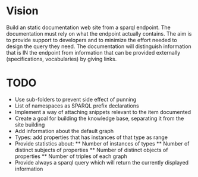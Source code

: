 
# Vision
Build an static documentation web site from a sparql endpoint. The documentation must rely on what the endpoint actually contains.
The aim is to provide support to developers and to minimize the effort needed to design the query they need.
The documentation will distinguish information that is IN the endpoint from information that can be provided externally (specifications, vocabularies) by giving links.

# TODO
* Use sub-folders to prevent side effect of punning
* List of namespaces as SPARQL prefix declarations
* Implement a way of attaching snippets relevant to the item documented
* Create a goal for building the knowledge base, separating it from the site building
* Add information about the default graph
* Types: add properties that has instances of that type as range
* Provide statistics about:
** Number of instances of types
** Number of distinct subjects of properties
** Number of distinct objects of properties
** Number of triples of each graph
* Provide always a sparql query which will return the currently displayed information